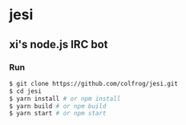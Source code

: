 # jesi

## xi's node.js IRC bot

### Run

```sh
$ git clone https://github.com/colfrog/jesi.git
$ cd jesi
$ yarn install # or npm install
$ yarn build # or npm build
$ yarn start # or npm start
```
